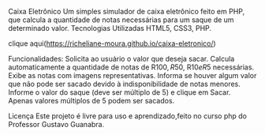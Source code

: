 Caixa Eletrônico
Um simples simulador de caixa eletrônico feito em PHP, que calcula a quantidade de notas necessárias para um saque de um determinado valor.
Tecnologias Utilizadas HTML5, CSS3, PHP.

clique aqui(https://richeliane-moura.github.io/caixa-eletronico/)


Funcionalidades:
Solicita ao usuário o valor que deseja sacar.
Calcula automaticamente a quantidade de notas de R$100, R$50, R$10 e R$5 necessárias.
Exibe as notas com imagens representativas.
Informa se houver algum valor que não pode ser sacado devido à indisponibilidade de notas menores.
Informe o valor do saque (deve ser múltiplo de 5) e clique em Sacar.
Apenas valores múltiplos de 5 podem ser sacados.

Licença
Este projeto é livre para uso e aprendizado,feito no curso php do Professor Gustavo Guanabra.


